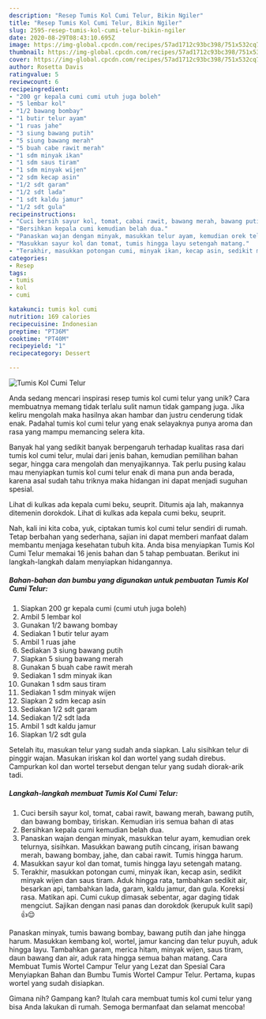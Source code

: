 ```yaml
---
description: "Resep Tumis Kol Cumi Telur, Bikin Ngiler"
title: "Resep Tumis Kol Cumi Telur, Bikin Ngiler"
slug: 2595-resep-tumis-kol-cumi-telur-bikin-ngiler
date: 2020-08-29T08:43:10.695Z
image: https://img-global.cpcdn.com/recipes/57ad1712c93bc398/751x532cq70/tumis-kol-cumi-telur-foto-resep-utama.jpg
thumbnail: https://img-global.cpcdn.com/recipes/57ad1712c93bc398/751x532cq70/tumis-kol-cumi-telur-foto-resep-utama.jpg
cover: https://img-global.cpcdn.com/recipes/57ad1712c93bc398/751x532cq70/tumis-kol-cumi-telur-foto-resep-utama.jpg
author: Rosetta Davis
ratingvalue: 5
reviewcount: 6
recipeingredient:
- "200 gr kepala cumi cumi utuh juga boleh"
- "5 lembar kol"
- "1/2 bawang bombay"
- "1 butir telur ayam"
- "1 ruas jahe"
- "3 siung bawang putih"
- "5 siung bawang merah"
- "5 buah cabe rawit merah"
- "1 sdm minyak ikan"
- "1 sdm saus tiram"
- "1 sdm minyak wijen"
- "2 sdm kecap asin"
- "1/2 sdt garam"
- "1/2 sdt lada"
- "1 sdt kaldu jamur"
- "1/2 sdt gula"
recipeinstructions:
- "Cuci bersih sayur kol, tomat, cabai rawit, bawang merah, bawang putih, dan bawang bombay, tiriskan. Kemudian iris semua bahan di atas"
- "Bersihkan kepala cumi kemudian belah dua."
- "Panaskan wajan dengan minyak, masukkan telur ayam, kemudian orek telurnya, sisihkan. Masukkan bawang putih cincang, irisan bawang merah, bawang bombay, jahe, dan cabai rawit. Tumis hingga harum."
- "Masukkan sayur kol dan tomat, tumis hingga layu setengah matang."
- "Terakhir, masukkan potongan cumi, minyak ikan, kecap asin, sedikit minyak wijen dan saus tiram. Aduk hingga rata, tambahkan sedikit air, besarkan api, tambahkan lada, garam, kaldu jamur, dan gula. Koreksi rasa. Matikan api. Cumi cukup dimasak sebentar, agar daging tidak mengciut. Sajikan dengan nasi panas dan dorokdok (kerupuk kulit sapi) 👍😌"
categories:
- Resep
tags:
- tumis
- kol
- cumi

katakunci: tumis kol cumi 
nutrition: 169 calories
recipecuisine: Indonesian
preptime: "PT36M"
cooktime: "PT40M"
recipeyield: "1"
recipecategory: Dessert

---
```



![Tumis Kol Cumi Telur](https://img-global.cpcdn.com/recipes/57ad1712c93bc398/751x532cq70/tumis-kol-cumi-telur-foto-resep-utama.jpg)

Anda sedang mencari inspirasi resep tumis kol cumi telur yang unik? Cara membuatnya memang tidak terlalu sulit namun tidak gampang juga. Jika keliru mengolah maka hasilnya akan hambar dan justru cenderung tidak enak. Padahal tumis kol cumi telur yang enak selayaknya punya aroma dan rasa yang mampu memancing selera kita.

Banyak hal yang sedikit banyak berpengaruh terhadap kualitas rasa dari tumis kol cumi telur, mulai dari jenis bahan, kemudian pemilihan bahan segar, hingga cara mengolah dan menyajikannya. Tak perlu pusing kalau mau menyiapkan tumis kol cumi telur enak di mana pun anda berada, karena asal sudah tahu triknya maka hidangan ini dapat menjadi suguhan spesial.

Lihat di kulkas ada kepala cumi beku, seuprit. Ditumis aja lah, makannya ditemenin dorokdok. Lihat di kulkas ada kepala cumi beku, seuprit.


Nah, kali ini kita coba, yuk, ciptakan tumis kol cumi telur sendiri di rumah. Tetap berbahan yang sederhana, sajian ini dapat memberi manfaat dalam membantu menjaga kesehatan tubuh kita. Anda bisa menyiapkan Tumis Kol Cumi Telur memakai 16 jenis bahan dan 5 tahap pembuatan. Berikut ini langkah-langkah dalam menyiapkan hidangannya.

<!--inarticleads1-->

##### Bahan-bahan dan bumbu yang digunakan untuk pembuatan Tumis Kol Cumi Telur:

1. Siapkan 200 gr kepala cumi (cumi utuh juga boleh)
1. Ambil 5 lembar kol
1. Gunakan 1/2 bawang bombay
1. Sediakan 1 butir telur ayam
1. Ambil 1 ruas jahe
1. Sediakan 3 siung bawang putih
1. Siapkan 5 siung bawang merah
1. Gunakan 5 buah cabe rawit merah
1. Sediakan 1 sdm minyak ikan
1. Gunakan 1 sdm saus tiram
1. Sediakan 1 sdm minyak wijen
1. Siapkan 2 sdm kecap asin
1. Sediakan 1/2 sdt garam
1. Sediakan 1/2 sdt lada
1. Ambil 1 sdt kaldu jamur
1. Siapkan 1/2 sdt gula


Setelah itu, masukan telur yang sudah anda siapkan. Lalu sisihkan telur di pinggir wajan. Masukan iriskan kol dan wortel yang sudah direbus. Campurkan kol dan wortel tersebut dengan telur yang sudah diorak-arik tadi. 

<!--inarticleads2-->

##### Langkah-langkah membuat Tumis Kol Cumi Telur:

1. Cuci bersih sayur kol, tomat, cabai rawit, bawang merah, bawang putih, dan bawang bombay, tiriskan. Kemudian iris semua bahan di atas
1. Bersihkan kepala cumi kemudian belah dua.
1. Panaskan wajan dengan minyak, masukkan telur ayam, kemudian orek telurnya, sisihkan. Masukkan bawang putih cincang, irisan bawang merah, bawang bombay, jahe, dan cabai rawit. Tumis hingga harum.
1. Masukkan sayur kol dan tomat, tumis hingga layu setengah matang.
1. Terakhir, masukkan potongan cumi, minyak ikan, kecap asin, sedikit minyak wijen dan saus tiram. Aduk hingga rata, tambahkan sedikit air, besarkan api, tambahkan lada, garam, kaldu jamur, dan gula. Koreksi rasa. Matikan api. Cumi cukup dimasak sebentar, agar daging tidak mengciut. Sajikan dengan nasi panas dan dorokdok (kerupuk kulit sapi) 👍😌


Panaskan minyak, tumis bawang bombay, bawang putih dan jahe hingga harum. Masukkan kembang kol, wortel, jamur kancing dan telur puyuh, aduk hingga layu. Tambahkan garam, merica hitam, minyak wijen, saus tiram, daun bawang dan air, aduk rata hingga semua bahan matang. Cara Membuat Tumis Wortel Campur Telur yang Lezat dan Spesial Cara Menyiapkan Bahan dan Bumbu Tumis Wortel Campur Telur. Pertama, kupas wortel yang sudah disiapkan. 

Gimana nih? Gampang kan? Itulah cara membuat tumis kol cumi telur yang bisa Anda lakukan di rumah. Semoga bermanfaat dan selamat mencoba!
